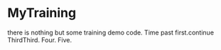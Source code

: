 # MyTraining
there is nothing but some training demo code.
Time past first.continue
ThirdThird.
Four.
Five.
